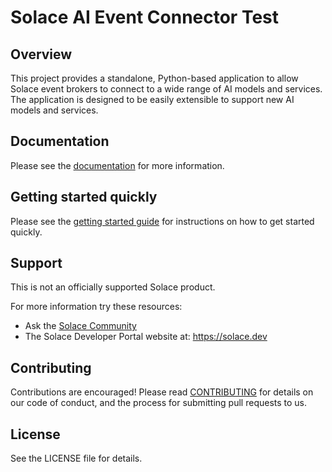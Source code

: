 # Solace AI Event Connector Test

## Overview

This project provides a standalone, Python-based application to allow Solace event brokers to connect to
a wide range of AI models and services. The application is designed to be easily extensible to
support new AI models and services.

## Documentation

Please see the [documentation](docs/index.md) for more information.

## Getting started quickly

Please see the [getting started guide](docs/getting_started.md) for instructions on how to get started quickly.

## Support

This is not an officially supported Solace product.

For more information try these resources:

- Ask the [Solace Community](https://solace.community)
- The Solace Developer Portal website at: https://solace.dev

## Contributing

Contributions are encouraged! Please read [CONTRIBUTING](CONTRIBUTING.md) for details on our code of conduct, and the process for submitting pull requests to us.

## License

See the LICENSE file for details.
